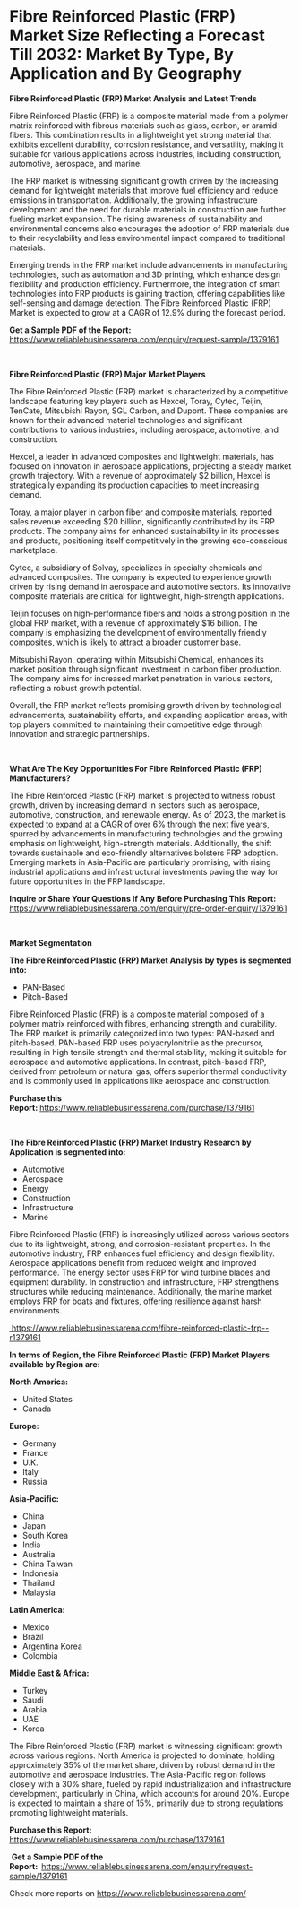 <p><h1>Fibre Reinforced Plastic (FRP) Market Size Reflecting a Forecast Till 2032: Market By Type, By Application and By Geography</h1></p><p><strong>Fibre Reinforced Plastic (FRP) Market Analysis and Latest Trends</strong></p>
<p><p>Fibre Reinforced Plastic (FRP) is a composite material made from a polymer matrix reinforced with fibrous materials such as glass, carbon, or aramid fibers. This combination results in a lightweight yet strong material that exhibits excellent durability, corrosion resistance, and versatility, making it suitable for various applications across industries, including construction, automotive, aerospace, and marine.</p><p>The FRP market is witnessing significant growth driven by the increasing demand for lightweight materials that improve fuel efficiency and reduce emissions in transportation. Additionally, the growing infrastructure development and the need for durable materials in construction are further fueling market expansion. The rising awareness of sustainability and environmental concerns also encourages the adoption of FRP materials due to their recyclability and less environmental impact compared to traditional materials.</p><p>Emerging trends in the FRP market include advancements in manufacturing technologies, such as automation and 3D printing, which enhance design flexibility and production efficiency. Furthermore, the integration of smart technologies into FRP products is gaining traction, offering capabilities like self-sensing and damage detection. The Fibre Reinforced Plastic (FRP) Market is expected to grow at a CAGR of 12.9% during the forecast period.</p></p>
<p><strong>Get a Sample PDF of the Report:&nbsp;</strong> <a href="https://www.reliablebusinessarena.com/enquiry/request-sample/1379161?utm_campaign=3214&utm_medium=2&utm_source=Github&utm_content=ia&utm_term=02042025&utm_id=fibre-reinforced-plastic-frp">https://www.reliablebusinessarena.com/enquiry/request-sample/1379161</a></p>
<p>&nbsp;</p>
<p><strong>Fibre Reinforced Plastic (FRP) Major Market Players</strong></p>
<p><p>The Fibre Reinforced Plastic (FRP) market is characterized by a competitive landscape featuring key players such as Hexcel, Toray, Cytec, Teijin, TenCate, Mitsubishi Rayon, SGL Carbon, and Dupont. These companies are known for their advanced material technologies and significant contributions to various industries, including aerospace, automotive, and construction.</p><p>Hexcel, a leader in advanced composites and lightweight materials, has focused on innovation in aerospace applications, projecting a steady market growth trajectory. With a revenue of approximately $2 billion, Hexcel is strategically expanding its production capacities to meet increasing demand.</p><p>Toray, a major player in carbon fiber and composite materials, reported sales revenue exceeding $20 billion, significantly contributed by its FRP products. The company aims for enhanced sustainability in its processes and products, positioning itself competitively in the growing eco-conscious marketplace.</p><p>Cytec, a subsidiary of Solvay, specializes in specialty chemicals and advanced composites. The company is expected to experience growth driven by rising demand in aerospace and automotive sectors. Its innovative composite materials are critical for lightweight, high-strength applications.</p><p>Teijin focuses on high-performance fibers and holds a strong position in the global FRP market, with a revenue of approximately $16 billion. The company is emphasizing the development of environmentally friendly composites, which is likely to attract a broader customer base.</p><p>Mitsubishi Rayon, operating within Mitsubishi Chemical, enhances its market position through significant investment in carbon fiber production. The company aims for increased market penetration in various sectors, reflecting a robust growth potential.</p><p>Overall, the FRP market reflects promising growth driven by technological advancements, sustainability efforts, and expanding application areas, with top players committed to maintaining their competitive edge through innovation and strategic partnerships.</p></p>
<p>&nbsp;</p>
<p><strong>What Are The Key Opportunities For Fibre Reinforced Plastic (FRP) Manufacturers?</strong></p>
<p><p>The Fibre Reinforced Plastic (FRP) market is projected to witness robust growth, driven by increasing demand in sectors such as aerospace, automotive, construction, and renewable energy. As of 2023, the market is expected to expand at a CAGR of over 6% through the next five years, spurred by advancements in manufacturing technologies and the growing emphasis on lightweight, high-strength materials. Additionally, the shift towards sustainable and eco-friendly alternatives bolsters FRP adoption. Emerging markets in Asia-Pacific are particularly promising, with rising industrial applications and infrastructural investments paving the way for future opportunities in the FRP landscape.</p></p>
<p><strong>Inquire or Share Your Questions If Any Before Purchasing This Report:</strong> <a href="https://www.reliablebusinessarena.com/enquiry/pre-order-enquiry/1379161?utm_campaign=3214&utm_medium=2&utm_source=Github&utm_content=ia&utm_term=02042025&utm_id=fibre-reinforced-plastic-frp">https://www.reliablebusinessarena.com/enquiry/pre-order-enquiry/1379161</a></p>
<p>&nbsp;</p>
<p><strong>Market Segmentation</strong></p>
<p><strong>The Fibre Reinforced Plastic (FRP) Market Analysis by types is segmented into:</strong></p>
<p><ul><li>PAN-Based</li><li>Pitch-Based</li></ul></p>
<p><p>Fibre Reinforced Plastic (FRP) is a composite material composed of a polymer matrix reinforced with fibres, enhancing strength and durability. The FRP market is primarily categorized into two types: PAN-based and pitch-based. PAN-based FRP uses polyacrylonitrile as the precursor, resulting in high tensile strength and thermal stability, making it suitable for aerospace and automotive applications. In contrast, pitch-based FRP, derived from petroleum or natural gas, offers superior thermal conductivity and is commonly used in applications like aerospace and construction.</p></p>
<p><strong>Purchase this Report:&nbsp;</strong><a href="https://www.reliablebusinessarena.com/purchase/1379161?utm_campaign=3214&utm_medium=2&utm_source=Github&utm_content=ia&utm_term=02042025&utm_id=fibre-reinforced-plastic-frp">https://www.reliablebusinessarena.com/purchase/1379161</a></p>
<p>&nbsp;</p>
<p><strong>The Fibre Reinforced Plastic (FRP) Market Industry Research by Application is segmented into:</strong></p>
<p><ul><li>Automotive</li><li>Aerospace</li><li>Energy</li><li>Construction</li><li>Infrastructure</li><li>Marine</li></ul></p>
<p><p>Fibre Reinforced Plastic (FRP) is increasingly utilized across various sectors due to its lightweight, strong, and corrosion-resistant properties. In the automotive industry, FRP enhances fuel efficiency and design flexibility. Aerospace applications benefit from reduced weight and improved performance. The energy sector uses FRP for wind turbine blades and equipment durability. In construction and infrastructure, FRP strengthens structures while reducing maintenance. Additionally, the marine market employs FRP for boats and fixtures, offering resilience against harsh environments.</p></p>
<p><a href="https://www.reliablebusinessarena.com/fibre-reinforced-plastic-frp--r1379161?utm_campaign=3214&utm_medium=2&utm_source=Github&utm_content=ia&utm_term=02042025&utm_id=fibre-reinforced-plastic-frp">&nbsp;https://www.reliablebusinessarena.com/fibre-reinforced-plastic-frp--r1379161</a></p>
<p><strong>In terms of Region, the Fibre Reinforced Plastic (FRP) Market Players available by Region are:</strong></p>
<p>
    <p> <strong> North America: </strong>
        <ul>
            <li>United States</li>
            <li>Canada</li>
        </ul>
        </p> 
    <p> <strong> Europe: </strong>
        <ul>
            <li>Germany</li>
            <li>France</li>
            <li>U.K.</li>
            <li>Italy</li>
            <li>Russia</li>
        </ul>
        </p> 
    <p> <strong> Asia-Pacific: </strong>
        <ul>
            <li>China</li>
            <li>Japan</li>
            <li>South Korea</li>
            <li>India</li>
            <li>Australia</li>
            <li>China Taiwan</li>
            <li>Indonesia</li>
            <li>Thailand</li>
            <li>Malaysia</li>
        </ul>
        </p> 
    <p> <strong> Latin America: </strong>
        <ul>
            <li>Mexico</li>
            <li>Brazil</li>
            <li>Argentina Korea</li>
            <li>Colombia</li>
        </ul>
        </p> 
    <p> <strong> Middle East & Africa: </strong>
        <ul>
            <li>Turkey</li>
            <li>Saudi</li>
            <li>Arabia</li>
            <li>UAE</li>
            <li>Korea</li>
        </ul>
    </p>
    </p>
<p><p>The Fibre Reinforced Plastic (FRP) market is witnessing significant growth across various regions. North America is projected to dominate, holding approximately 35% of the market share, driven by robust demand in the automotive and aerospace industries. The Asia-Pacific region follows closely with a 30% share, fueled by rapid industrialization and infrastructure development, particularly in China, which accounts for around 20%. Europe is expected to maintain a share of 15%, primarily due to strong regulations promoting lightweight materials.</p></p>
<p><strong>Purchase this Report: </strong><a href="https://www.reliablebusinessarena.com/purchase/1379161?utm_campaign=3214&utm_medium=2&utm_source=Github&utm_content=ia&utm_term=02042025&utm_id=fibre-reinforced-plastic-frp">https://www.reliablebusinessarena.com/purchase/1379161</a></p>
<p>&nbsp;<strong>Get a Sample PDF of the Report:&nbsp;&nbsp;</strong><a href="https://www.reliablebusinessarena.com/enquiry/request-sample/1379161?utm_campaign=3214&utm_medium=2&utm_source=Github&utm_content=ia&utm_term=02042025&utm_id=fibre-reinforced-plastic-frp">https://www.reliablebusinessarena.com/enquiry/request-sample/1379161</a></p>
<p><strong></strong></p>
<p>Check more reports on <a href="https://www.reliablebusinessarena.com/?utm_campaign=3214&utm_medium=2&utm_source=Github&utm_content=ia&utm_term=02042025&utm_id=fibre-reinforced-plastic-frp">https://www.reliablebusinessarena.com/</a></p>